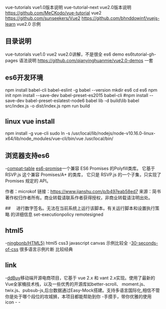 


vue-tutorials   vue1.0版本说明
vue-tutorial-next vue2.0版本说明 https://github.com/MeCKodo/vue-tutorial
vue2 https://github.com/sunseekers/Vue2 
https://github.com/bhnddowinf/vuejs-learn  vue2.0 示例

## 目录说明
vue-tutorials  vue1.0
vue2  vue2.0讲解，不是很全
es6 demo
es6tutorial-gh-pages  语法说明
https://github.com/qianyinghuanmie/vue2.0-demos  一套



## es6开发环境
npm install babel-cli babel-eslint -g
babel --version
mkdir es6
cd es6
npm init
npm install --save-dev babel-preset-es2015 babel-cli   #npm install --save-dev babel-preset-eslatest-node6
babel lib -d build\lib
 babel src/index.js -o dist/index.js
 npm run build


 ## linux vue install
 npm install -g vue-cli
 sudo ln -s /usr/local/lib/nodejs/node-v10.16.0-linux-x64/lib/node_modules/vue-cli/bin/vue /usr/local/bin/

 ## 浏览器支持es6
 -[compat-table](http://kangax.github.io/compat-table/es6/)
 [es6-promise](https://.github.com/jakearchibald/es6-promise)一个兼容 ES6 Promises 的Polyfill类库。 它基于 RSVP.js 这个兼容 Promises/A+ 的类库， 它只是 RSVP.js 的一个子集，只实现了Promises 规定的 API。

作者：microkof
链接：https://www.jianshu.com/p/b497eab58ed7
来源：简书
著作权归作者所有。商业转载请联系作者获得授权，非商业转载请注明出处。


 ##　 进行数字签名。无法在当前系统上运行该脚本。有关运行脚本和设置执行策略 的详细信息
 set-executionpolicy remotesigned


 ##  html5
 -[ningbonb/HTML5)](https://github.com/ningbonb/HTML5)  html5 css3 javascript canvas 示例比较全
 -[30-seconds-of-css](https://github.com/30-seconds/30-seconds-of-css)  很多语言示例片断 比较经典


 ## link
 -[ddBuy](https://github.com/Geek-James/ddBuy)移动端开源电商项目，它基于 vue 2.x 和 vant 2.x实现。使用了最新的Vue全家桶技术栈，以及一些优秀的开源库如better-scroll、 moment.js、twix.js、pubsub-js,后台数据通过Easy-Mock搭建。支持多语言国际化,相信不管你是处于哪个段位的攻城狮，本项目都能帮助到你
 -[](https://juejin.im/post/6844903517564436493)手摸手，带你优雅的使用 icon
 -[]()
 -[]()